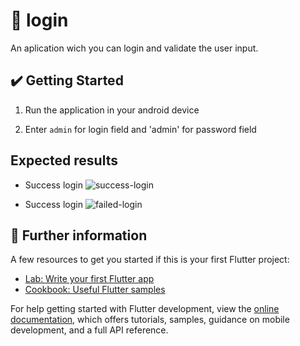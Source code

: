 # 👾 login

An aplication wich you can login and validate the user input.

## ✔️ Getting Started

1. Run the application in your android device

2. Enter `admin` for login field and 'admin' for password field

## Expected results

- Success login
![success-login](https://github.com/Juan-Fruto/navigator-flutter-example/tree/master/img/results/success.jpg)

- Success login
![failed-login](https://github.com/Juan-Fruto/navigator-flutter-example/tree/master/img/results/failed.jpg)


## 📰 Further information

A few resources to get you started if this is your first Flutter project:

- [Lab: Write your first Flutter app](https://docs.flutter.dev/get-started/codelab)
- [Cookbook: Useful Flutter samples](https://docs.flutter.dev/cookbook)

For help getting started with Flutter development, view the
[online documentation](https://docs.flutter.dev/), which offers tutorials,
samples, guidance on mobile development, and a full API reference.
